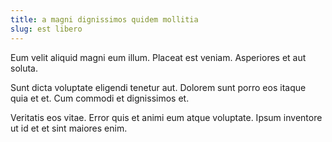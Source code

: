 ```yaml
---
title: a magni dignissimos quidem mollitia
slug: est libero
---
```


Eum velit aliquid magni eum illum. Placeat est veniam. Asperiores et aut soluta.

Sunt dicta voluptate eligendi tenetur aut. Dolorem sunt porro eos itaque quia et et. Cum commodi et dignissimos et.

Veritatis eos vitae. Error quis et animi eum atque voluptate. Ipsum inventore ut id et et sint maiores enim.
